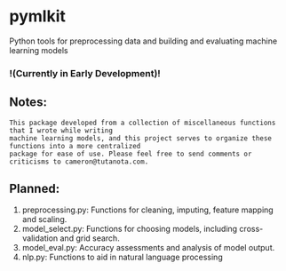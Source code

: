 # pymlkit
Python tools for preprocessing data and building and evaluating machine learning models

### !(Currently in Early Development)! ###

## Notes:
    This package developed from a collection of miscellaneous functions that I wrote while writing
    machine learning models, and this project serves to organize these functions into a more centralized
    package for ease of use. Please feel free to send comments or criticisms to cameron@tutanota.com.

## Planned:
1. preprocessing.py: Functions for cleaning, imputing, feature mapping and scaling.
2. model_select.py: Functions for choosing models, including cross-validation and grid search.
3. model_eval.py: Accuracy assessments and analysis of model output.
4. nlp.py: Functions to aid in natural language processing
